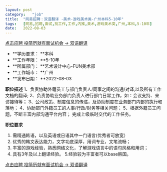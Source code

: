 ```yaml
---
layout:	post
category:	"job"
title:	"网易招聘：双语翻译 -美术-游戏美术类-广州本科5-10年"
tags:	[网易,招聘,面试,找工作,工作,内推,美术,游戏美术类,广州,本科,5-10年]
date:	2022-08-03
---
```


[点击应聘 投简历就有面试机会 -> 双语翻译 ](http://mobile.bole.netease.com/bole/boleDetail?id=42067&employeeId=346f03c3cda5f04c&key=all)



- **学历要求： **本科
- **工作年限： **5-10年
- **所属部门： **艺术设计中心-FUN美术部
- **工作城市： **广州
- **发布日期： **2022-08-03



**职位描述**
1、负责协助外籍员工与部门负责人/同事之间的沟通/对译,以及所有工作文档的翻译; 
2、负责协助业务部门负责人进行部门日常工作，如：会议支持、来访接待等； 
3、公司政策、制度信息的传递，及协助制度在业务部门内部的执行和落地；
4、协助部门外籍员工的人事/行政/财务等相关问题； 
5、根据外籍员工问题，不断丰富内部沟通平台内容； 完成上级临时交代的工作任务。



**职位要求**
1. 需精通韩语，以及英语或日语其中一门语言(优秀者可放宽）
2. 优秀的韩文表达能力，文字功底深厚，用词专业，文笔流畅；
3. 丰富的游戏经验，熟悉网络文化，了解游戏语言中的语句风格和用词；
4. 具有3年及以上翻译经验。
5.经验较为丰富者可以base韩国。



[点击应聘 投简历就有面试机会 -> 双语翻译 ](http://mobile.bole.netease.com/bole/boleDetail?id=42067&employeeId=346f03c3cda5f04c&key=all)